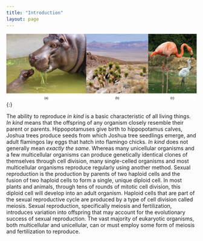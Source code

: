 ```yaml
---
title: "Introduction"
layout: page
---
```



<?cnx.eoc class="summary" title="Sections Summary"?>

<?cnx.eoc class="art-exercise" title="Art Connections"?>

<?cnx.eoc class="multiple-choice" title="Multiple Choice"?>

<?cnx.eoc class="free-response" title="Free Response"?>

 ![Three images are shown. Part a shows a mother and baby hippopotamus. In part b, mature trees are pictured next to saplings. In part c, a mother and baby flamingo are shown.](../resources/Figure_07_00_02abc.jpg "Each of us, like these other large multicellular organisms, begins life as a fertilized egg. After trillions of cell divisions, each of us develops into a complex, multicellular organism. (credit a: modification of work by Frank Wouters; credit b: modification of work by Ken Cole, USGS; credit c: modification of work by Martin Pettitt)"){:}

The ability to reproduce *in kind* is a basic characteristic of all living things. *In kind* means that the offspring of any organism closely resemble their parent or parents. Hippopotamuses give birth to hippopotamus calves, Joshua trees produce seeds from which Joshua tree seedlings emerge, and adult flamingos lay eggs that hatch into flamingo chicks. *In kind* does not generally mean *exactly the same*. Whereas many unicellular organisms and a few multicellular organisms can produce genetically identical clones of themselves through cell division, many single-celled organisms and most multicellular organisms reproduce regularly using another method. Sexual reproduction is the production by parents of two haploid cells and the fusion of two haploid cells to form a single, unique diploid cell. In most plants and animals, through tens of rounds of mitotic cell division, this diploid cell will develop into an adult organism. Haploid cells that are part of the sexual reproductive cycle are produced by a type of cell division called meiosis. Sexual reproduction, specifically meiosis and fertilization, introduces variation into offspring that may account for the evolutionary success of sexual reproduction. The vast majority of eukaryotic organisms, both multicellular and unicellular, can or must employ some form of meiosis and fertilization to reproduce.

